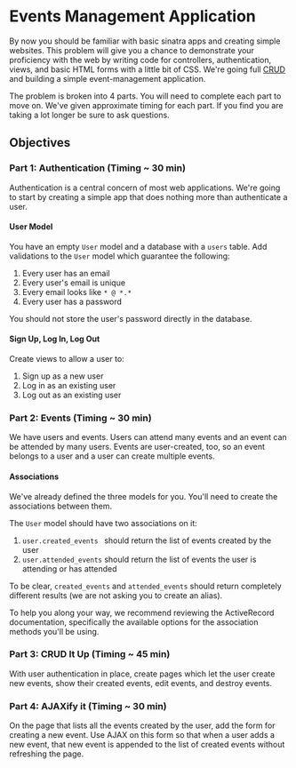 # Events Management Application

By now you should be familiar with basic sinatra apps and creating simple websites.  This problem will give you a chance to demonstrate your proficiency with the web by writing code for controllers, authentication, views, and basic HTML forms with a little bit of CSS. We're going full [CRUD](http://en.wikipedia.org/wiki/Create,_read,_update_and_delete) and building a simple event-management application.

The problem is broken into 4 parts.  You will need to complete each part to move on. We've given approximate timing for each part.  If you find you are taking a lot longer be sure to ask questions.

## Objectives

### Part 1: Authentication (Timing ~ 30 min)

Authentication is a central concern of most web applications.  We're going to start by creating a simple app that does nothing more than authenticate a user.


#### User Model

You have an empty `User` model and a database with a `users` table.  Add validations to the `User` model which guarantee the following:

1. Every user has an email
2. Every user's email is unique
3. Every email looks like `* @ *.*`
4. Every user has a password

You should not store the user's password directly in the database.

#### Sign Up, Log In, Log Out

Create views to allow a user to:

1. Sign up as a new user
2. Log in as an existing user
3. Log out as an existing user

### Part 2: Events  (Timing ~ 30 min)
We have users and events.  Users can attend many events and an event can be attended by many users.  Events are user-created, too, so an event belongs to a user and a user can create multiple events.

#### Associations

We've already defined the three models for you.  You'll need to create the associations between them.

The `User` model should have two associations on it:

1. ``user.created_events
`` should return the list of events created by the user
2. ``user.attended_events`` should return the list of events the user is attending or has attended

To be clear, ```created_events``` and ```attended_events``` should return completely different results (we are not asking you to create an alias).

To help you along your way, we recommend reviewing the ActiveRecord documentation, specifically the available options for the association methods you'll be using.


### Part 3: CRUD It Up (Timing ~ 45 min)

With user authentication in place, create pages which let the user create new events, show their created events, edit events, and destroy events.

### Part 4: AJAXify it (Timing ~ 30 min)
On the page that lists all the events created by the user, add the form for creating a new event.  Use AJAX on this form so that when a user adds a new event, that new event is appended to the list of created events without refreshing the page.